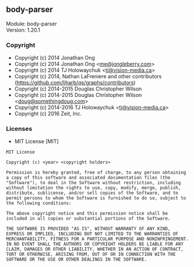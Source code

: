 ## body-parser
Module: body-parser\
Version: 1.20.1
### Copyright
- Copyright (c) 2014 Jonathan Ong
- Copyright (c) 2014 Jonathan Ong &lt;me@jongleberry.com&gt;
- Copyright (c) 2014 TJ Holowaychuk &lt;tj@vision-media.ca&gt;
- Copyright (c) 2014, Nathan LaFreniere and other contributors (https://github.com/ljharb/qs/graphs/contributors)
- Copyright (c) 2014-2015 Douglas Christopher Wilson
- Copyright (c) 2014-2015 Douglas Christopher Wilson &lt;doug@somethingdoug.com&gt;
- Copyright (c) 2014-2016 TJ Holowaychuk &lt;tj@vision-media.ca&gt;
- Copyright (c) 2016 Zeit, Inc.
### Licenses 
 - MIT License [MIT]

```
MIT License

Copyright (c) <year> <copyright holders>

Permission is hereby granted, free of charge, to any person obtaining a copy of this software and associated documentation files (the "Software"), to deal in the Software without restriction, including without limitation the rights to use, copy, modify, merge, publish, distribute, sublicense, and/or sell copies of the Software, and to permit persons to whom the Software is furnished to do so, subject to the following conditions:

The above copyright notice and this permission notice shall be included in all copies or substantial portions of the Software.

THE SOFTWARE IS PROVIDED "AS IS", WITHOUT WARRANTY OF ANY KIND, EXPRESS OR IMPLIED, INCLUDING BUT NOT LIMITED TO THE WARRANTIES OF MERCHANTABILITY, FITNESS FOR A PARTICULAR PURPOSE AND NONINFRINGEMENT. IN NO EVENT SHALL THE AUTHORS OR COPYRIGHT HOLDERS BE LIABLE FOR ANY CLAIM, DAMAGES OR OTHER LIABILITY, WHETHER IN AN ACTION OF CONTRACT, TORT OR OTHERWISE, ARISING FROM, OUT OF OR IN CONNECTION WITH THE SOFTWARE OR THE USE OR OTHER DEALINGS IN THE SOFTWARE.
```
